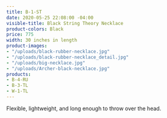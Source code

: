 ```yaml
---
title: B-1-ST
date: 2020-05-25 22:08:00 -04:00
visible-title: Black String Theory Necklace
product-colors: Black
price: 775
width: 30 inches in length
product-images:
- "/uploads/black-rubber-necklace.jpg"
- "/uploads/black-rubber-necklace_detail.jpg"
- "/uploads/big-necklace.jpg"
- "/uploads/Archer-black-necklace.jpg"
products:
- B-4-RU
- B-3-TL
- W-1-TL
---
```


Flexible, lightweight, and long enough to throw over the head. 